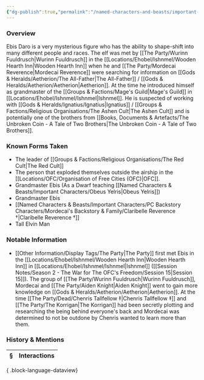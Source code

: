 ```yaml
---
{"dg-publish":true,"permalink":"/named-characters-and-beasts/important-characters/ebis-daro/","tags":["NPC","Important"],"updated":"2025-06-10T19:04:24.687+01:00"}
---
```



### Overview
Ebis Daro is a very mysterious figure who has the ability to shape-shift into many different people and races. The elf was met by [[The Party/Wurinn Fuuldrusch\|Wurinn Fuuldrusch]] in the [[Locations/Ehobel/Ishnmel/Wooden Hearth Inn\|Wooden Hearth Inn]] when he and [[The Party/Mordecai Reverence\|Mordecai Reverence]] were searching for information on [[Gods & Heralds/Aetherion/The All-Father\|The All-Father]] / [[Gods & Heralds/Aetherion/Aetherion\|Aetherion]]. At the time he introduced himself as grandmaster of the [[Groups & Factions/Mage's Guild\|Mage's Guild]] in [[Locations/Ehobel/Ishnmel/Ishnmel\|Ishnmel]]. He is suspected of working with [[Gods & Heralds/Ignatius/Ignatius\|Ignatius]] / [[Groups & Factions/Religious Organisations/The Ashen Cult\|The Ashen Cult]] and is potentially one of the brothers from [[Books, Documents & Artefacts/The Unbroken Coin - A Tale of Two Brothers\|The Unbroken Coin - A Tale of Two Brothers]].

### Known Forms Taken
- The leader of [[Groups & Factions/Religious Organisations/The Red Cult\|The Red Cult]]
- The person that exploded themselves outside the airship in the [[Locations/OFC/Organisation of Free Cities (OFC)\|OFC]].
- Grandmaster Ebis (As a Dwarf teaching [[Named Characters & Beasts/Important Characters/Obeus Yelris\|Obeus Yelris]])
- Grandmaster Ebis 
- [[Named Characters & Beasts/Important Characters/PC Backstory Characters/Mordecai's Backstory & Family/Claribelle Reverence †\|Claribelle Reverence †]]
- Tall Elvin Man

### Notable Information
- [[Other Information/Display Tags/The Party\|The Party]] first met Ebis in the [[Locations/Ehobel/Ishnmel/Wooden Hearth Inn\|Wooden Hearth Inn]] in [[Locations/Ehobel/Ishnmel/Ishnmel\|Ishnmel]] ([[Session Notes/Season 2 - The War for The OFC's Freedom/Session 15\|Session 15]]). The group of [[The Party/Wurinn Fuuldrusch\|Wurinn Fuuldrusch]], Mordecai and [[The Party/Aiden Knight\|Aiden Knight]] went to gain more knowledge on [[Gods & Heralds/Aetherion/Aetherion\|Aetherion]]. At the time [[The Party/Dead/Chenris Tallfellow ‡\|Chenris Tallfellow ‡]] and [[The Party/The Korrigan\|The Korrigan]] had been secretly plotting and researching the being behind everyone's back and Mordecai was determined to not be outdone by Chenris wanted to learn more than them. 

### History & Mentions
| § | Interactions |
| - | ------------ |

{ .block-language-dataview}